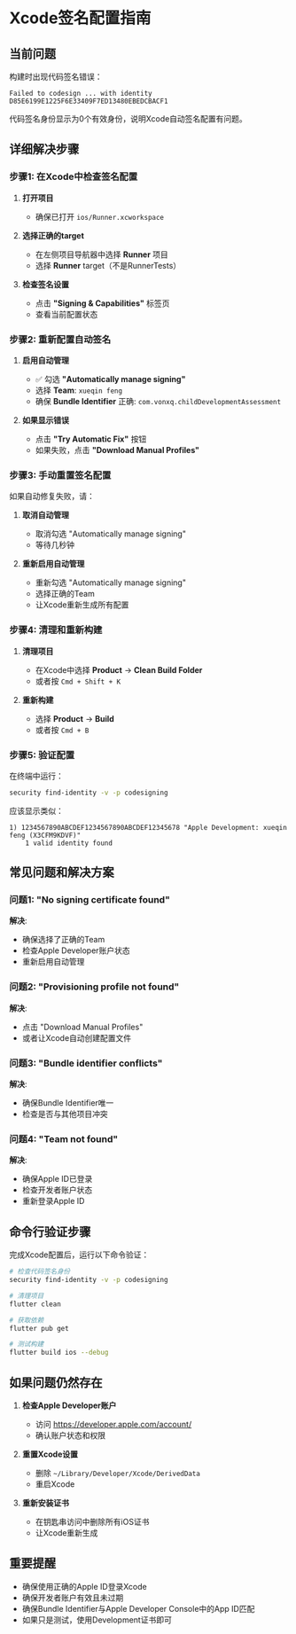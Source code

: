 # Xcode签名配置指南

## 当前问题
构建时出现代码签名错误：
```
Failed to codesign ... with identity D85E6199E1225F6E33409F7ED13480EBEDCBACF1
```

代码签名身份显示为0个有效身份，说明Xcode自动签名配置有问题。

## 详细解决步骤

### 步骤1: 在Xcode中检查签名配置

1. **打开项目**
   - 确保已打开 `ios/Runner.xcworkspace`

2. **选择正确的target**
   - 在左侧项目导航器中选择 **Runner** 项目
   - 选择 **Runner** target（不是RunnerTests）

3. **检查签名设置**
   - 点击 **"Signing & Capabilities"** 标签页
   - 查看当前配置状态

### 步骤2: 重新配置自动签名

1. **启用自动管理**
   - ✅ 勾选 **"Automatically manage signing"**
   - 选择 **Team**: `xueqin feng`
   - 确保 **Bundle Identifier** 正确: `com.vonxq.childDevelopmentAssessment`

2. **如果显示错误**
   - 点击 **"Try Automatic Fix"** 按钮
   - 如果失败，点击 **"Download Manual Profiles"**

### 步骤3: 手动重置签名配置

如果自动修复失败，请：

1. **取消自动管理**
   - 取消勾选 "Automatically manage signing"
   - 等待几秒钟

2. **重新启用自动管理**
   - 重新勾选 "Automatically manage signing"
   - 选择正确的Team
   - 让Xcode重新生成所有配置

### 步骤4: 清理和重新构建

1. **清理项目**
   - 在Xcode中选择 **Product** → **Clean Build Folder**
   - 或者按 `Cmd + Shift + K`

2. **重新构建**
   - 选择 **Product** → **Build**
   - 或者按 `Cmd + B`

### 步骤5: 验证配置

在终端中运行：
```bash
security find-identity -v -p codesigning
```

应该显示类似：
```
1) 1234567890ABCDEF1234567890ABCDEF12345678 "Apple Development: xueqin feng (X3CFM9KDVF)"
    1 valid identity found
```

## 常见问题和解决方案

### 问题1: "No signing certificate found"
**解决**: 
- 确保选择了正确的Team
- 检查Apple Developer账户状态
- 重新启用自动管理

### 问题2: "Provisioning profile not found"
**解决**:
- 点击 "Download Manual Profiles"
- 或者让Xcode自动创建配置文件

### 问题3: "Bundle identifier conflicts"
**解决**:
- 确保Bundle Identifier唯一
- 检查是否与其他项目冲突

### 问题4: "Team not found"
**解决**:
- 确保Apple ID已登录
- 检查开发者账户状态
- 重新登录Apple ID

## 命令行验证步骤

完成Xcode配置后，运行以下命令验证：

```bash
# 检查代码签名身份
security find-identity -v -p codesigning

# 清理项目
flutter clean

# 获取依赖
flutter pub get

# 测试构建
flutter build ios --debug
```

## 如果问题仍然存在

1. **检查Apple Developer账户**
   - 访问 https://developer.apple.com/account/
   - 确认账户状态和权限

2. **重置Xcode设置**
   - 删除 `~/Library/Developer/Xcode/DerivedData`
   - 重启Xcode

3. **重新安装证书**
   - 在钥匙串访问中删除所有iOS证书
   - 让Xcode重新生成

## 重要提醒

- 确保使用正确的Apple ID登录Xcode
- 确保开发者账户有效且未过期
- 确保Bundle Identifier与Apple Developer Console中的App ID匹配
- 如果只是测试，使用Development证书即可 